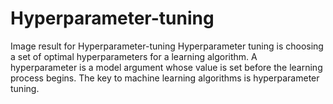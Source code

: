 # Hyperparameter-tuning
Image result for Hyperparameter-tuning
Hyperparameter tuning is choosing a set of optimal hyperparameters for a learning algorithm. A hyperparameter is a model argument whose value is set before the learning process begins. The key to machine learning algorithms is hyperparameter tuning.

